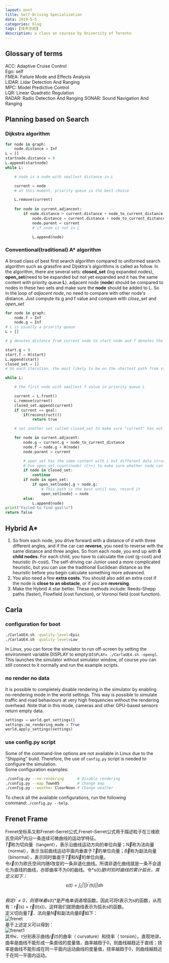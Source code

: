 ```yaml
---
layout: post
title: Self-Driving Specialization
data: 2019-5-5
categories: blog
tags: [技术总结]
description: a class on couresa by University of Toronto
---
```


## Glossary of terms

ACC: Adaptive Cruise Control  
Ego: self  
FMEA: Failure Mode and Effects Analysis  
LIDAR: Lidar Detection And Ranging  
MPC: Model Predictive Control  
LQR: Linear Quadratic Regulation  
RADAR: Radio Detection And Ranging 
SONAR: Sound Navigation And Ranging  

## Planning based on Search

### Dijkstra algorithm

```python
for node in graph:
    node.distance = Inf
L = []
startnode.distance = 0
L.append(startnode)
while L:

    # node is a node with smallest distance in L   

    current = node
    # at this moment, priority queue is the best choice   

    L.remove(current)
    
    for node in current.adjancent:
        if node.distance > current.distance + node_to_current_distance:
            node.distance = current.distance + node_to_current_distance
            node.parent = current
            # if node is not in L  

            L.append(node)
```

### Conventional(traditional) A* algorithm

A broad class of best first search algorithm compared to uniformed search algorithm such as grassfire and Dijsktra's algorithms is called as follow. In the algorithm, there are several sets: **closed_set** (log expanded nodes), **open_set**(need to be expanded but not yet expanded and it has the same content with priority queue **L**). adjacent node (**node**) should be compared to nodes in these two sets and make sure the **node** should be added to L. So in the loop of *adjacent node*, no need to compare with other node's distance. Just compute its g and f value and compare with *close_set* and *open_set* 
```python
for node in graph:
    node.f = Inf
    node.g = Inf
# L is usually a priority queue
L = []

# g denotes distance from current node to start node and f denotes the sum of g and the left distance of current node to goal node   

start.g = 0  
start.f = H(start)  
L.append(start)  
closed_set = []
# On each iteration, the most likely to be on the shortest path from start(g) to destination(f)

while L:

    # the first node with smallest f value in priority queue L

    current = L.front()
    L.remove(current)
    closed_set.append(current)
    if current == goal:
        if(reconstruct())
            return true

    # set another set called closed_set to make sure "current" has not been arrived before

    for node in current.adjacent: 
        node.g = current.g + node_to_current_distance
        node.f = node.g + H(node)
        node.parent = current

        # open_set has the same content with L but different data structure. 
        # Use open_set.count(node) (C++) to make sure whether node can be added to L
        if node in closed_set:
            continue
		if node in open_set:
            if open_set[node].g > node.g:
                # This path is the best until now. record it
                open_set[node] = node
        else:
            L.append(node)
print("Failed to find goal\n")
return false
```

## Hybrid A*

1. So from each node, you drive forward with a distance of d with three different angles, and if the car can **reverse**, you need to reverse with the same distance and three angles. So from each node, you end up with **6 child nodes**. For each child, you have to calculate the cost (g-cost) and heuristic (h-cost). The self-driving car Junior used a more complicated heuristic, but you can use the traditional Euclidean distance as the heuristic before you begin calculate something more advanced.  
2. You also need a few **extra costs**. You should also add an extra cost if the node is **close to an obstacle**, or if you are **reversing**.  
3. Make the Hybrid A star better. These methods include: Reeds-Shepp paths (faster), Flowfield (cost function), or Voronoi field (cost function).  


## Carla

### configuration for boot

```sh
./CarlaUE4.sh -quality-level=Epic
./CarlaUE4.sh -quality-level=Low
```
In Linux, you can force the simulator to run off-screen by setting the
environment variable DISPLAY to empty:`DISPLAY= ./CarlaUE4.sh -opengl`. This launches the simulator without simulator window, of course you can still
connect to it normally and run the example scripts.  

### no render no data

It is possible to completely disable rendering in the simulator by enabling
no-rendering mode in the world settings. This way is possible to simulate
traffic and road behaviours at very high frequencies without the rendering
overhead. Note that in this mode, cameras and other GPU-based sensors return
empty data.
```python
settings = world.get_settings()
settings.no_rendering_mode = True
world.apply_settings(settings)
```

### use config.py script

Some of the command-line options are not available in Linux due to the “Shipping” build. Therefore, the use of `config.py` script is needed to configure the simulation.  
Some configuration examples:
```sh
./config.py --no-rendering      # Disable rendering
./config.py --map Town05        # Change map
./config.py --weather ClearNoon # Change weather
```
To check all the available configurations, run the following command:`./config.py --help`.  

## Frenet Frame

Frenet坐标系又称Frenet–Serret公式,Frenet–Serret公式用于描述粒子在三维欧氏空间$R^3$内沿一条连续可微曲线的运动学特征。  
$\vec{T}$称为切向量（tangent），表示沿曲线运动方向的单位向量；$\vec{N}$称为法向量（normal），表示当前曲线运动平面内垂直于$\vec{T}$的单位向量；$\vec{B}$称为副法向量（binormal），表示同时垂直于$\vec{T}$和$\vec{N}$的单位向量。  
令$\vec{r}(t)$为欧氏空间内随*t*改变的一条非退化曲线。所谓非退化曲线就是一条不会退化为直线的曲线，亦即曲率不为0的曲线。令*s(t)*是t时刻时曲线的累计弧长，其定义如下：  
$$s(t) = \int_{0}^{t}||r^{'}(h)||dh$$  
假定$r^{'} \neq 0$，则意味着*s(t)*是严格单调递增函数。因此可将t表示为s的函数，从而有：$\vec{r}(s)=\vec{r}(t(s))$，这样我们就把曲线表示为弧长s的函数。  
定义切向量$\vec{T}$、法向量$\vec{N}$和副法向量$\vec{B}$如下：  
![frenet](https://github.com/bryanibit/bryanibit.github.io/raw/master/img/doc/frenet.JPG)  
基于上述定义可以得到：  
![frenet1](https://github.com/bryanibit/bryanibit.github.io/raw/master/img/doc/frenet1.JPG)  
其中$\kappa$、$\tau$分别表示曲线$\vec{r}(t)$的曲率（ curvature）和挠率（ torsion）。直观地讲，曲率是曲线不能形成一条直线的度量值，曲率越趋于0，则曲线越趋近于直线；挠率是曲线不能形成在同一平面内运动曲线的度量值，挠率越趋于0，则曲线越趋近于在同一平面内运动。  
